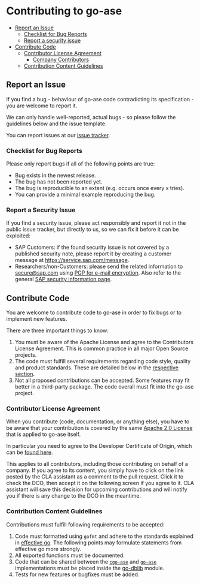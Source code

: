 <!--
SPDX-FileCopyrightText: 2020 SAP SE
SPDX-FileCopyrightText: 2021 SAP SE
SPDX-FileCopyrightText: 2022 SAP SE
SPDX-FileCopyrightText: 2023 SAP SE
SPDX-FileCopyrightText: 2024 SAP SE

SPDX-License-Identifier: Apache-2.0
-->

# Contributing to go-ase

- [Report an Issue](#report-an-issue)
  * [Checklist for Bug Reports](#checklist-for-bug-reports)
  * [Report a security issue](#report-a-security-issue)
- [Contribute Code](#contribute-code)
  * [Contributor License Agreement](#contributor-license-agreement)
    - [Company Contributors](#company-contributors)
  * [Contribution Content Guidelines](#contribution-content-guidelines)

## Report an Issue

If you find a bug - behaviour of go-ase code contradicting its
specification - you are welcome to report it.

We can only handle well-reported, actual bugs - so please follow the
guidelines below and the issue template.

You can report issues at our [issue tracker][issues].

### Checklist for Bug Reports

Please only report bugs if all of the following points are true:

* Bug exists in the newest release.
* The bug has not been reported yet.
* The bug is reproducible to an extent (e.g. occurs once every x tries).
* You can provide a minimal example reproducing the bug.

### Report a Security Issue

If you find a security issue, please act responsibly and report it not
in the public issue tracker, but directly to us, so we can fix it before
it can be exploited:
 * SAP Customers: if the found security issue is not covered by
   a published security note, please report it by creating a customer
message at https://service.sap.com/message.
 * Researchers/non-Customers: please send the related information to
   secure@sap.com using [PGP for e-mail
encryption](https://www.sap.com/dmc/policies/pgp/keyblock.txt).
Also refer to the general [SAP security information
page](https://www.sap.com/corporate/en/company/security.html).

## Contribute Code

You are welcome to contribute code to go-ase in order to fix bugs or to
implement new features.

There are three important things to know:

1. You must be aware of the Apache License and agree to the Contributors
   License Agreement. This is common practice in all major Open Source
   projects.
2. The code must fulfill several requirements regarding code style,
   quality and product standards. These are detailed below in the
   [respective section](#contribution-content-guidelines).
3. Not all proposed contributions can be accepted.
   Some features may fit better in a third-party package. The code
   overall must fit into the go-ase project.

### Contributor License Agreement

When you contribute (code, documentation, or anything else), you have to
be aware that your contribution is covered by the same [Apache 2.0
License](http://www.apache.org/licenses/LICENSE-2.0) that is applied to
go-ase itself.

In particular you need to agree to the Developer Certificate of Origin,
which can be [found here][dco].

This applies to all contributors, including those contributing on behalf
of a company. If you agree to its content, you simply have to click on
the link posted by the CLA assistant as a comment to the pull request.
Click it to check the DCO, then accept it on the following screen if you
agree to it. CLA assistant will save this decision for upcoming
contributions and will notify you if there is any change to the DCO in
the meantime.

### Contribution Content Guidelines

Contributions must fulfill following requirements to be accepted:

1. Code must formatted using `gofmt` and adhere to the standards
   explained in [effective go][effective-go]. The following points
   may formulate statements from effective go more strongly.
2. All exported functions must be documented.
3. Code that can be shared between the [`cgo-ase`][cgo-ase] and [`go-ase`][go-ase] implementations must
   be placed inside the [go-dblib][go-dblib] module.
4. Tests for new features or bugfixes must be added.

[cgo-ase]: https://github.com/SAP/cgo-ase
[dco]: https://developercertificate.org/
[effective-go]: https://golang.org/doc/effective_go.html
[go-ase]: https://github.com/SAP/go-ase
[go-dblib]: https://github.com/SAP/go-dblib
[issues]: https://github.com/SAP/go-ase/issues
